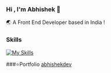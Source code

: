 ### Hi , I'm Abhishek 👋
🌏 A Front End Developer based in India ! 

### Skills
[![My Skills](https://skillicons.dev/icons?i=js,html,css,react,nextjs,tailwind,redux,nodejs,mongodb)](https://skillicons.dev)

###⭐Portfolio
<a href="abhishekdev.vercel.app">abhishekdev</a>
<!--
**AbhishekPethe/AbhishekPethe** is a ✨ _special_ ✨ repository because its `README.md` (this file) appears on your GitHub profile.

Here are some ideas to get you started:

- 🔭 I’m currently working on ...
- 🌱 I’m currently learning ...
- 👯 I’m looking to collaborate on ...
- 🤔 I’m looking for help with ...
- 💬 Ask me about ...
- 📫 How to reach me: ...
- 😄 Pronouns: ...
- ⚡ Fun fact: ...
-->

